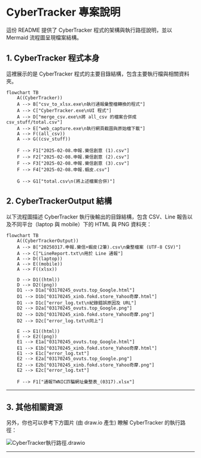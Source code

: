 # CyberTracker 專案說明

這份 README 提供了 CyberTracker 程式的架構與執行路徑說明，並以 Mermaid 流程圖呈現檔案結構。

## 1. CyberTracker 程式本身

這裡展示的是 CyberTracker 程式的主要目錄結構，包含主要執行檔與相關資料夾。

```mermaid
flowchart TB
    A((CyberTracker))
    A --> B["csv_to_xlsx.exe\n執行通報彙整檔轉換的程式"]
    A --> C["CyberTracker.exe\nUI 程式"]
    A --> D["merge_csv.exe\n將 all_csv 的檔案合併成 csv_stuff/total.csv"]
    A --> E["web_capture.exe\n執行網頁截圖與原始檔下載"]
    A --> F((all_csv))
    A --> G((csv_stuff))

    F --> F1["2025-02-08.申報.樂信創意 (1).csv"]
    F --> F2["2025-02-08.申報.樂信創意 (2).csv"]
    F --> F3["2025-02-08.申報.樂信創意 (3).csv"]
    F --> F4["2025-02-08.申報.蝦皮.csv"]

    G --> G1["total.csv\n(將上述檔案合併)"]
```

## 2. CyberTrackerOutput 結構

以下流程圖描述 CyberTracker 執行後輸出的目錄結構，包含 CSV、Line 報告以及不同平台（laptop 與 mobile）下的 HTML 與 PNG 資料夾：

```mermaid
flowchart TB
    A((CyberTrackerOutput))
    A --> B["20250317.申報.樂信+蝦皮(2筆).csv\n彙整檔案 (UTF-8 CSV)"]
    A --> C["LineReport.txt\n用於 Line 通報"]
    A --> D((laptop))
    A --> E((mobile))
    A --> F((xlsx))

    D --> D1((html))
    D --> D2((png))
    D1 --> D1a["03170245_ovuts.top_Google.html"]
    D1 --> D1b["03170245_xinb.fokd.store_Yahoo奇摩.html"]
    D1 --> D1c["error_log.txt\n紀錄錯誤原因及 URL"]
    D2 --> D2a["03170245_ovuts.top_Google.png"]
    D2 --> D2b["03170245_xinb.fokd.store_Yahoo奇摩.png"]
    D2 --> D2c["error_log.txt\n同上"]

    E --> E1((html))
    E --> E2((png))
    E1 --> E1a["03170245_ovuts.top_Google.html"]
    E1 --> E1b["03170245_xinb.fokd.store_Yahoo奇摩.html"]
    E1 --> E1c["error_log.txt"]
    E2 --> E2a["03170245_ovuts.top_Google.png"]
    E2 --> E2b["03170245_xinb.fokd.store_Yahoo奇摩.png"]
    E2 --> E2c["error_log.txt"]

    F --> F1["通報TWNIC詐騙網址彙整表_(0317).xlsx"]
```

---

## 3. 其他相關資源

另外，你也可以參考下方圖片 (由 draw.io 產生) 瞭解 CyberTracker 的執行路徑：

![CyberTracker執行路徑.drawio](https://hackmd.io/_uploads/SylPfscE3Jx.png)

---
